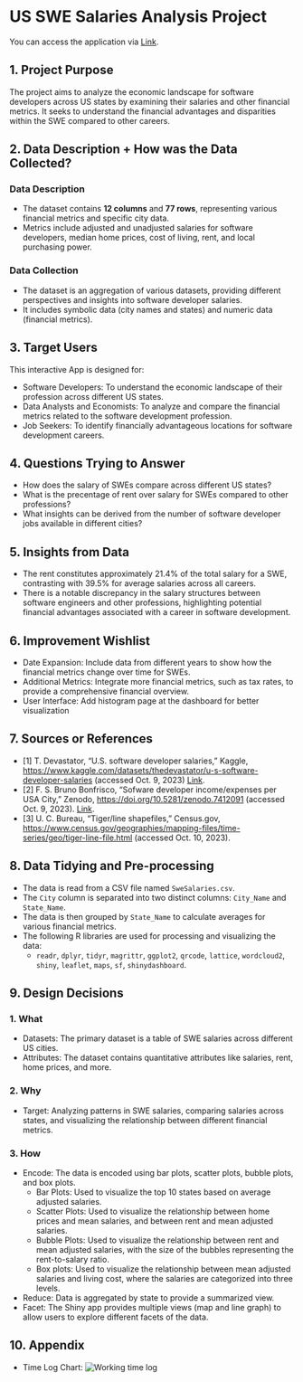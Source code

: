 # US SWE Salaries Analysis Project

You can access the application via [Link](https://guochenliao.shinyapps.io/swe_salary_analysis/).
## 1. Project Purpose
The project aims to analyze the economic landscape for software developers across US states by examining their salaries and other financial metrics. It seeks to understand the financial advantages and disparities within the SWE compared to other careers.

## 2. Data Description + How was the Data Collected?
### Data Description
- The dataset contains **12 columns** and **77 rows**, representing various financial metrics and specific city data.
- Metrics include adjusted and unadjusted salaries for software developers, median home prices, cost of living, rent, and local purchasing power.

### Data Collection
- The dataset is an aggregation of various datasets, providing different perspectives and insights into software developer salaries.
- It includes symbolic data (city names and states) and numeric data (financial metrics).

## 3. Target Users
This interactive App is designed for:
- Software Developers: To understand the economic landscape of their profession across different US states.
- Data Analysts and Economists: To analyze and compare the financial metrics related to the software development profession.
- Job Seekers: To identify financially advantageous locations for software development careers.

## 4. Questions Trying to Answer
- How does the salary of SWEs compare across different US states?
- What is the precentage of rent over salary for SWEs compared to other professions?
- What insights can be derived from the number of software developer jobs available in different cities?

## 5. Insights from Data
- The rent constitutes approximately 21.4% of the total salary for a SWE, contrasting with 39.5% for average salaries across all careers.
- There is a notable discrepancy in the salary structures between software engineers and other professions, highlighting potential financial advantages associated with a career in software development.

## 6. Improvement Wishlist
- Date Expansion: Include data from different years to show how the financial metrics change over time for SWEs.
- Additional Metrics: Integrate more financial metrics, such as tax rates, to provide a comprehensive financial overview.
- User Interface: Add histogram page at the dashboard for better visualization

## 7. Sources or References
- [1] T. Devastator, “U.S. software developer salaries,” Kaggle, https://www.kaggle.com/datasets/thedevastator/u-s-software-developer-salaries (accessed Oct. 9, 2023) [Link](https://www.kaggle.com/datasets/thedevastator/u-s-software-developer-salaries). 
- [2] F. S. Bruno Bonfrisco, “Sofware developer income/expenses per USA City,” Zenodo, https://doi.org/10.5281/zenodo.7412091 (accessed Oct. 9, 2023).  [Link](https://doi.org/10.5281/zenodo.7412091).
- [3] U. C. Bureau, “Tiger/line shapefiles,” Census.gov, https://www.census.gov/geographies/mapping-files/time-series/geo/tiger-line-file.html (accessed Oct. 10, 2023). 

## 8. Data Tidying and Pre-processing
- The data is read from a CSV file named `SweSalaries.csv`.
- The `City` column is separated into two distinct columns: `City_Name` and `State_Name`.
- The data is then grouped by `State_Name` to calculate averages for various financial metrics.
- The following R libraries are used for processing and visualizing the data:
  - `readr`, `dplyr`, `tidyr`, `magrittr`, `ggplot2`, `qrcode`, `lattice`, `wordcloud2`, `shiny`, `leaflet`, `maps`, `sf`, `shinydashboard`.

## 9. Design Decisions

### 1. **What**
- Datasets: The primary dataset is a table of SWE salaries across different US cities.
- Attributes: The dataset contains quantitative attributes like salaries, rent, home prices, and more.

### 2. **Why**
- Target: Analyzing patterns in SWE salaries, comparing salaries across states, and visualizing the relationship between different financial metrics.

### 3. **How**
- Encode: The data is encoded using bar plots, scatter plots, bubble plots, and box plots.
  - Bar Plots: Used to visualize the top 10 states based on average adjusted salaries.
  - Scatter Plots: Used to visualize the relationship between home prices and mean salaries, and between rent and mean adjusted salaries.
  - Bubble Plots: Used to visualize the relationship between rent and mean adjusted salaries, with the size of the bubbles representing the rent-to-salary ratio.
  - Box plots: Used to visualize the relationship between mean adjusted salaries and living cost, where the salaries are categorized into three levels.
- Reduce: Data is aggregated by state to provide a summarized view.
- Facet: The Shiny app provides multiple views (map and line graph) to allow users to explore different facets of the data.

## 10. Appendix
- Time Log Chart:
![Working time log](https://github.com/Mark-Liao305/CSC324/assets/85295108/c71c14f9-a7f5-4492-ab87-b4ffe17dc412)
